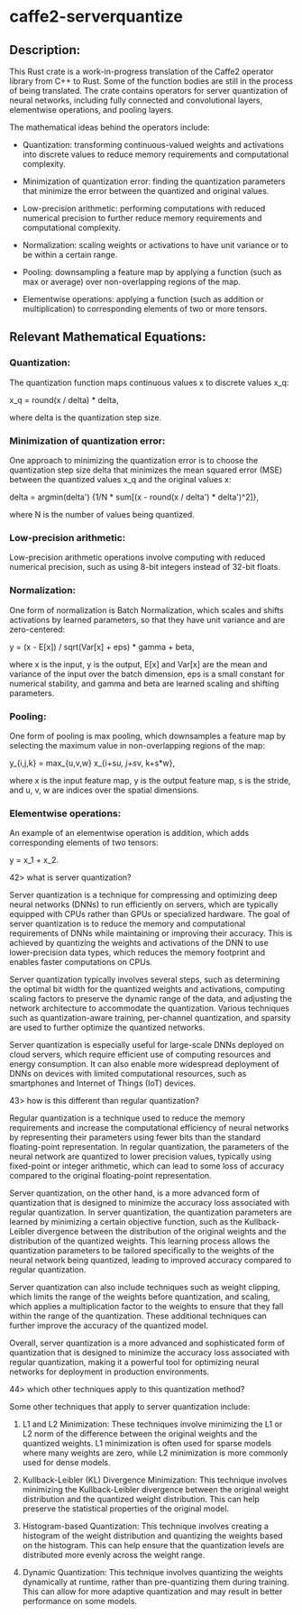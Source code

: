 # caffe2-serverquantize

## Description:

This Rust crate is a work-in-progress translation
of the Caffe2 operator library from C++ to
Rust. Some of the function bodies are still in the
process of being translated. The crate contains
operators for server quantization of neural
networks, including fully connected and
convolutional layers, elementwise operations, and
pooling layers.

The mathematical ideas behind the operators
include:

- Quantization: transforming continuous-valued
  weights and activations into discrete values to
  reduce memory requirements and computational
  complexity.

- Minimization of quantization error: finding the
  quantization parameters that minimize the error
  between the quantized and original values.

- Low-precision arithmetic: performing
  computations with reduced numerical precision to
  further reduce memory requirements and
  computational complexity.

- Normalization: scaling weights or activations to
  have unit variance or to be within a certain
  range.

- Pooling: downsampling a feature map by applying
  a function (such as max or average) over
  non-overlapping regions of the map.

- Elementwise operations: applying a function
  (such as addition or multiplication) to
  corresponding elements of two or more tensors.

## Relevant Mathematical Equations:

### Quantization:

The quantization function maps continuous values
x to discrete values x_q:

x_q = round(x / delta) * delta,

where delta is the quantization step size.

### Minimization of quantization error:

One approach to minimizing the quantization error
is to choose the quantization step size delta that
minimizes the mean squared error (MSE) between the
quantized values x_q and the original values x:

delta = argmin(delta') {1/N * sum[(x - round(x / delta') * delta')^2]},

where N is the number of values being quantized.

### Low-precision arithmetic:

Low-precision arithmetic operations involve
computing with reduced numerical precision, such
as using 8-bit integers instead of 32-bit floats.

### Normalization:

One form of normalization is Batch Normalization,
which scales and shifts activations by learned
parameters, so that they have unit variance and
are zero-centered:

y = (x - E[x]) / sqrt(Var[x] + eps) * gamma + beta,

where x is the input, y is the output, E[x] and
Var[x] are the mean and variance of the input over
the batch dimension, eps is a small constant for
numerical stability, and gamma and beta are
learned scaling and shifting parameters.

### Pooling:

One form of pooling is max pooling, which
downsamples a feature map by selecting the maximum
value in non-overlapping regions of the map:

y_{i,j,k} = max_{u,v,w} x_{i+s*u, j+s*v, k+s*w},

where x is the input feature map, y is the output
feature map, s is the stride, and u, v, w are
indices over the spatial dimensions.

### Elementwise operations:

An example of an elementwise operation is
addition, which adds corresponding elements of two
tensors:

y = x_1 + x_2.

42> what is server quantization?

Server quantization is a technique for compressing
and optimizing deep neural networks (DNNs) to run
efficiently on servers, which are typically
equipped with CPUs rather than GPUs or specialized
hardware. The goal of server quantization is to
reduce the memory and computational requirements
of DNNs while maintaining or improving their
accuracy. This is achieved by quantizing the
weights and activations of the DNN to use
lower-precision data types, which reduces the
memory footprint and enables faster computations
on CPUs.

Server quantization typically involves several
steps, such as determining the optimal bit width
for the quantized weights and activations,
computing scaling factors to preserve the dynamic
range of the data, and adjusting the network
architecture to accommodate the
quantization. Various techniques such as
quantization-aware training, per-channel
quantization, and sparsity are used to further
optimize the quantized networks.

Server quantization is especially useful for
large-scale DNNs deployed on cloud servers, which
require efficient use of computing resources and
energy consumption. It can also enable more
widespread deployment of DNNs on devices with
limited computational resources, such as
smartphones and Internet of Things (IoT) devices.

43> how is this different than regular
quantization?

Regular quantization is a technique used to reduce
the memory requirements and increase the
computational efficiency of neural networks by
representing their parameters using fewer bits
than the standard floating-point
representation. In regular quantization, the
parameters of the neural network are quantized to
lower precision values, typically using
fixed-point or integer arithmetic, which can lead
to some loss of accuracy compared to the original
floating-point representation.

Server quantization, on the other hand, is a more
advanced form of quantization that is designed to
minimize the accuracy loss associated with regular
quantization. In server quantization, the
quantization parameters are learned by minimizing
a certain objective function, such as the
Kullback-Leibler divergence between the
distribution of the original weights and the
distribution of the quantized weights. This
learning process allows the quantization
parameters to be tailored specifically to the
weights of the neural network being quantized,
leading to improved accuracy compared to regular
quantization.

Server quantization can also include techniques
such as weight clipping, which limits the range of
the weights before quantization, and scaling,
which applies a multiplication factor to the
weights to ensure that they fall within the range
of the quantization. These additional techniques
can further improve the accuracy of the quantized
model.

Overall, server quantization is a more advanced
and sophisticated form of quantization that is
designed to minimize the accuracy loss associated
with regular quantization, making it a powerful
tool for optimizing neural networks for deployment
in production environments.

44> which other techniques apply to this
quantization method?

Some other techniques that apply to server
quantization include:

1. L1 and L2 Minimization: These techniques
   involve minimizing the L1 or L2 norm of the
   difference between the original weights and the
   quantized weights. L1 minimization is often
   used for sparse models where many weights are
   zero, while L2 minimization is more commonly
   used for dense models.

2. Kullback-Leibler (KL) Divergence Minimization:
   This technique involves minimizing the
   Kullback-Leibler divergence between the
   original weight distribution and the quantized
   weight distribution. This can help preserve the
   statistical properties of the original model.

3. Histogram-based Quantization: This technique
   involves creating a histogram of the weight
   distribution and quantizing the weights based
   on the histogram. This can help ensure that the
   quantization levels are distributed more evenly
   across the weight range.

4. Dynamic Quantization: This technique involves
   quantizing the weights dynamically at runtime,
   rather than pre-quantizing them during
   training. This can allow for more adaptive
   quantization and may result in better
   performance on some models.
